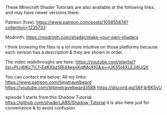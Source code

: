 These Minecraft Shader Tutorials are also available at the following links, and may have newer versions there:

Patreon (free):
	https://www.patreon.com/posts/105855874?collection=1235733
		
Modrinth: 
	https://modrinth.com/shader/make-your-own-shaders

I think browsing the files is a lot more intuitive on those platforms because each version has a description & they are shown in order.
	
The video walkthroughs are here:
	https://youtube.com/playlist?list=PLn6IKc7V_f-EeKXbz5BI44esnKqtMoXfG&si=rUKS5t4XLEJi6UQX

	
You can contact me below:
	All my links:
		https://www.patreon.com/timetravelbeard
		https://youtube.com/@timetravelbeard3588
		https://discord.gg/S6F4r6K5yU 

episode 1 starts from this Shadow Tutorial: https://github.com/shaderLABS/Shadow-Tutorial it is also here just for convenience & to avoid confusion
